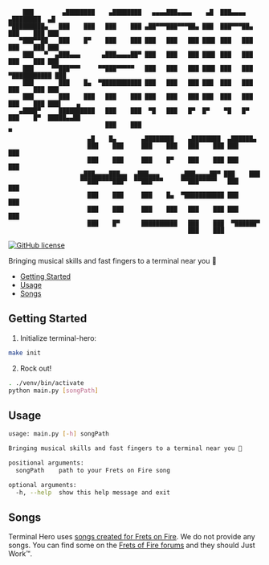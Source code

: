 ```
    ███        ▄████████    ▄████████   ▄▄▄▄███▄▄▄▄    ▄█  ███▄▄▄▄      ▄████████  ▄█       
▀█████████▄   ███    ███   ███    ███ ▄██▀▀▀███▀▀▀██▄ ███  ███▀▀▀██▄   ███    ███ ███       
   ▀███▀▀██   ███    █▀    ███    ███ ███   ███   ███ ███▌ ███   ███   ███    ███ ███       
    ███   ▀  ▄███▄▄▄      ▄███▄▄▄▄██▀ ███   ███   ███ ███▌ ███   ███   ███    ███ ███       
    ███     ▀▀███▀▀▀     ▀▀███▀▀▀▀▀   ███   ███   ███ ███▌ ███   ███ ▀███████████ ███       
    ███       ███    █▄  ▀███████████ ███   ███   ███ ███  ███   ███   ███    ███ ███       
    ███       ███    ███   ███    ███ ███   ███   ███ ███  ███   ███   ███    ███ ███▌    ▄ 
   ▄████▀     ██████████   ███    ███  ▀█   ███   █▀  █▀    ▀█   █▀    ███    █▀  █████▄▄██ 
                           ███    ███                                             ▀         
                      ▄█    █▄       ▄████████    ▄████████  ▄██████▄                       
                      ███    ███     ███    ███   ███    ███ ███    ███                     
                      ███    ███     ███    █▀    ███    ███ ███    ███                     
                    ▄███▄▄▄▄███▄▄  ▄███▄▄▄      ▄███▄▄▄▄██▀ ███    ███                      
                    ▀▀███▀▀▀▀███▀  ▀▀███▀▀▀     ▀▀███▀▀▀▀▀   ███    ███                     
                      ███    ███     ███    █▄  ▀███████████ ███    ███                     
                      ███    ███     ███    ███   ███    ███ ███    ███                     
                      ███    █▀      ██████████   ███    ███  ▀██████▀                      
                                                  ███    ███                                
```

[![GitHub license](https://img.shields.io/github/license/amorriscode/terminal-hero)](https://github.com/amorriscode/terminal-hero/blob/master/LICENSE)

Bringing musical skills and fast fingers to a terminal near you 🤘

* [Getting Started](#getting-started)
* [Usage](#usage)
* [Songs](#songs)

## Getting Started

1. Initialize terminal-hero:

```bash
make init
```

2. Rock out!

```bash
. ./venv/bin/activate
python main.py [songPath]
```

## Usage

```bash
usage: main.py [-h] songPath

Bringing musical skills and fast fingers to a terminal near you 🤘

positional arguments:
  songPath    path to your Frets on Fire song

optional arguments:
  -h, --help  show this help message and exit
```

## Songs

Terminal Hero uses [songs created for Frets on Fire](http://fretsonfire.wikidot.com/song-creation). We do not provide any songs. You can find some on the [Frets of Fire forums](http://fretsonfire.wikidot.com/custom-songs) and they should Just Work™.
